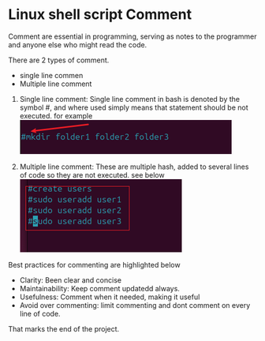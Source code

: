 # Linux shell script Comment

Comment are essential in programming, serving as notes to the programmer and anyone else who might read the code.

There are 2 types of comment.
- single line commen
- Multiple line comment

1. Single line comment: Single line comment in bash is denoted by the symbol #, and where used simply means that statement should be not executed.  for example
![single line comment](./img/10.1.comment.png)

2. Multiple line comment: These are multiple hash, added to several lines of code so they are not executed. see below
![multiple line comment](./img/10.2.comment.png)

Best practices for commenting are highlighted below

- Clarity: Been clear and concise
- Maintainability: Keep comment updatedd always.
- Usefulness: Comment when it needed, making it useful
- Avoid over commenting: limit commenting and dont comment on every line of code.

That marks the end of the project.